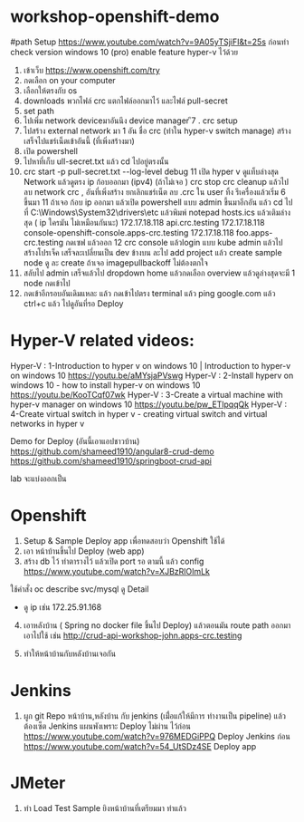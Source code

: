 # workshop-openshift-demo

#path Setup
https://www.youtube.com/watch?v=9A05yTSjiFI&t=25s
ก่อนทำ check version windows 10 (pro)
enable feature hyper-v ไว้ด้วย
1. เข้าเว็บ https://www.openshift.com/try
2. กดเลือก on your computer
3. เลือกให้ตรงกับ os 
4. downloads  พวกไฟล์ crc แตกไฟล์ออกมาไว้ และไฟล์ pull-secret
5. set path 
6. ไปเพิ่ม  network deviceมาอันนึง   device manager 
ึ7 . crc setup
7. ไปสร้าง external network มา 1 อัน ชื่อ crc (ทำใน  hyper-v switch manage) สร้างเสร็จไปแชร์เน็ตเข้าอันนี้ (ที่เพิ่งสร้างมา)
8. เปิด powershell 
9. ไปหาที่เก็บ ull-secret.txt แล้ว cd ไปอยู่ตรงนั้น
10. crc start -p  pull-secret.txt --log-level debug 
11 เปิด hyper v ดูแท็บล่างสุด Network แล้วดูตรง ip ก้อบออกมา (ipv4)
(ถ้าไม่เจอ ) crc stop   crc cleanup แล้วไปลบ network crc , อันที่เพิ่งสร้าง ยกเลิกแชร์เน็ต ลบ .crc ใน user ทิ้ง รีเครื่องแล้วเริ่ม 6 ขึ้นมา
11 ถ้าเจอ ก้อบ ip ออกมา แล้วเปิด powershell แบบ admin ขึ้นมาอีกอัน  แล้ว cd ไปที่ 
 C:\Windows\System32\drivers\etc แล้วพิมพ์ notepad hosts.ics
แล้วเติมล่างสุด  ( ip ใครมัน ไม่เหมือนกันนะ)
172.17.18.118 api.crc.testing
172.17.18.118 console-openshift-console.apps-crc.testing
172.17.18.118 foo.apps-crc.testing
กดเซฟ แล้วออก 
12 crc console แล้วlogin แบบ kube admin แล้วไป สร้างโปรเจ็ค เสร็จละเปลี่ยนเป็น dev ข้างบน ละไป add project แล้ว create sample node ดู ละ create ถ้าเจอ imagepullbackoff ไม่ต้องตกใจ
13. สลับไป admin เสร็จแล้วไป dropdown home แล้วกดเลือก overview แล้วดูล่างสุดจะมี 1 node กดเข้าไป
14. กดเข้าอีกรอบอันเดิมแหละ แล้ว กดเข้าไปตรง terminal  แล้ว ping google.com แล้ว ctrl+c แล้ว ไปดูอันที่รอ Deploy


# Hyper-V related videos: 
Hyper-V : 1-Introduction to hyper v on windows 10 | Introduction to hyper-v on windows 10 
 https://youtu.be/aMYsjaPVswg
Hyper-V : 2-Install hyperv on windows 10 - how to install hyper-v on windows 10 
 https://youtu.be/KooTCqf07wk
Hyper-V : 3-Create a virtual machine with hyper-v manager on windows 10 
 https://youtu.be/pw_ETlpqqQk
Hyper-V : 4-Create virtual switch in hyper v - creating virtual switch and virtual networks in hyper v 



Demo for Deploy (อันนี้เอาแอปชาวบ้าน)
https://github.com/shameed1910/angular8-crud-demo
https://github.com/shameed1910/springboot-crud-api


lab จะแบ่งออกเป็น
# Openshift
1. Setup & Sample Deploy app เพื่อทดสอบว่า Openshift ใช้ได้ 
2. เอา หน้าบ้านขึ้นไป Deploy (web app) 
3. สร้าง db ไว้ ทำตารางไว้ แล้วเปิด port รอ   ตามนี้ แล้ว config https://www.youtube.com/watch?v=XJBzRlOImLk
 <!-- - MYSQL_ROOT_PASSWORD=johnworkshop
      - MYSQL_DATABASE=johnworkshop
      - MYSQL_USER=johnworkshop
      - MYSQL_PASSWORD=johnworkshop -->
ใช้คำสั่ง oc describe svc/mysql ดู Detail 
  - ดู ip เช่น 172.25.91.168


4. เอาหลังบ้าน ( Spring no docker file ขึ้นไป Deploy)
แล้วตอนมัน route path ออกมา เอาไปใช้  เช่น
http://crud-api-workshop-john.apps-crc.testing

6. ทำให้หน้าบ้านกับหลังบ้านเจอกัน


# Jenkins 
1. ผูก git Repo หน้าบ้าน,หลังบ้าน กับ jenkins (เมื่่อแก้ให้มีการ ทำงานเป็น pipeline) แล้วต้องเซ็ต  Jenkins   แผนพังเพราะ Deploy ไม่ผ่าน ไว้ก่อน
https://www.youtube.com/watch?v=976MEDGiPPQ Deploy Jenkins ก่อน
https://www.youtube.com/watch?v=54_UtSDz4SE Deploy app 


# JMeter
1. ทำ Load Test Sample ยิงหน้าบ้านที่เตรียมมา 
ทำแล้ว

